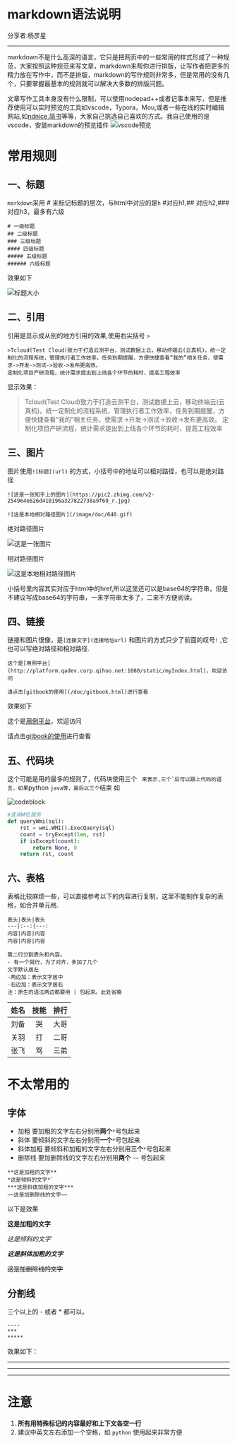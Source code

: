 # markdown语法说明

分享者:杨彦星

----

markdown不是什么高深的语言，它只是把网页中的一些常用的样式形成了一种规范，大家按照这种规范来写文章，markdown来帮你进行排版，让写作者把更多的精力放在写作中，而不是排版，markdown的写作规则非常多，但是常用的没有几个，只要掌握最基本的规则就可以解决大多数的排版问题。

文章写作工具本身没有什么限制，可以使用nodepad++或者记事本来写，但是推荐使用可以实时预览的工具如vscode，Typora，Mou,或者一些在线的实时编辑网站,如[ndnice](https://mdnice.com/),[简书](https://www.jianshu.com/)等等，大家自己挑选自己喜欢的方式。我自己使用的是vscode，安装markdown的预览插件
![vscode预览](/image/doc/vscode.png)

# 常用规则

## 一、标题
`markdown`采用 # 来标记标题的层次，与html中对应的是`h` #对应h1,## 对应h2,###对应h3，最多有六级
```
# 一级标题
## 二级标题
### 三级标题
#### 四级标题
##### 五级标题
###### 六级标题
```
效果如下

![标题大小](/image/doc/title.png)

## 二、引用

引用是显示成从别的地方引用的效果,使用右尖括号 `>` 
```
>Tcloud(Test Cloud)致力于打造云测平台，测试数据上云，移动终端云(云真机)。统一定制化的流程系统，管理执行者工作效率，任务到期提醒，方便快捷查看“我的”相关任务，使需求->开发->测试->验收->发布更高效。
定制化项目产研流程，统计需求提出到上线各个环节的耗时，提高工程效率
```
显示效果：

> Tcloud(Test Cloud)致力于打造云测平台，测试数据上云，移动终端云(云真机)。统一定制化的流程系统，管理执行者工作效率，任务到期提醒，方便快捷查看“我的”相关任务，使需求->开发->测试->验收->发布更高效。
定制化项目产研流程，统计需求提出到上线各个环节的耗时，提高工程效率

## 三、图片

图片使用`![标题](url)` 的方式，小括号中的地址可以相对路径，也可以是绝对路径
```
![这是一张知乎上的图片](https://pic2.zhimg.com/v2-254964e626d410196a327822738a9f69_r.jpg)

![这是本地相对路径图片](/image/doc/640.gif)
```

绝对路径图片

![这是一张图片](https://pic2.zhimg.com/v2-254964e626d410196a327822738a9f69_r.jpg)

相对路径图片

![这是本地相对路径图片](/image/doc/640.gif)

小括号里内容其实对应于html中的href,所以这里还可以是base64的字符串，但是不建议写成base64的字符串，一来字符串太多了，二来不方便阅读。

## 四、链接

链接和图片很像，是`[连接文字](连接地址url)` 和图片的方式只少了前面的叹号`!` ,它也可以写绝对路径和相对路径.
```
这个是[用例平台](http://platform.qadev.corp.qihoo.net:1080/static/myIndex.html)，欢迎访问

请点击[gitbook的使用](/doc/gitbook.html)进行查看
```

效果如下

这个是[用例平台](http://platform.qadev.corp.qihoo.net:1080/static/myIndex.html)，欢迎访问

请点击[gitbook的使用](/doc/gitbook.html)进行查看

## 五、代码块

这个可能是用的最多的规则了，代码块使用三个 ``` 来表示,三个`后可以跟上代码的语言，如果```python ```java等，最后以三个```结束
如

![codeblock](/image/doc/codeblock.png)

```python
#查询WMI服务
def queryWmi(sql):
    rst = wmi.WMI().ExecQuery(sql)
    count = tryExcept(len, rst)
    if isExcept(count):
        return None, 0
    return rst, count
``` 

## 六、表格
表格比较麻烦一些，可以直接参考以下的内容进行复制，这里不能制作复杂的表格，如合并单元格.

```
表头|表头|表头
---|:--:|---:
内容|内容|内容
内容|内容|内容

第二行分割表头和内容。
- 有一个就行，为了对齐，多加了几个
文字默认居左
-两边加：表示文字居中
-右边加：表示文字居右
注：原生的语法两边都要用 | 包起来。此处省略

```

姓名|技能|排行
--|:--:|--:
刘备|哭|大哥
关羽|打|二哥
张飞|骂|三弟



# 不太常用的

## 字体

- 加粗 要加粗的文字左右分别用**两个**`*`号包起来
- 斜体 要倾斜的文字左右分别用**一个**`*`号包起来
- 斜体加粗 要倾斜和加粗的文字左右分别用**三个**`*`号包起来
- 删除线 要加删除线的文字左右分别用**两个** `~~` 号包起来

```
**这是加粗的文字**
*这是倾斜的文字*`
***这是斜体加粗的文字***
~~这是加删除线的文字~~
```
以下是效果

**这是加粗的文字**

*这是倾斜的文字*`

***这是斜体加粗的文字***

~~这是加删除线的文字~~

## 分割线
三个以上的 - 或者 * 都可以。
```
----
***
*****
```
效果如下：

----
***
*****


# 注意

1. **所有用特殊标记的内容最好和上下文各空一行**
2. 建议中英文左右添加一个空格，如 `python` 使用起来非常方便